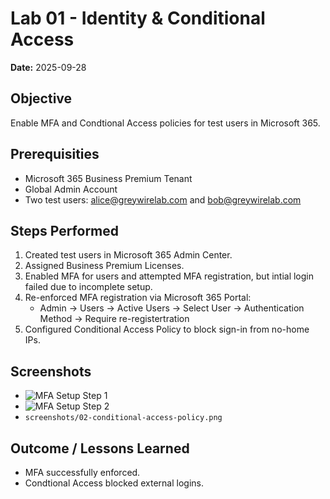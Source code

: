 # Lab 01 - Identity & Conditional Access
**Date:** 2025-09-28

## Objective
Enable MFA and Condtional Access policies for test users in Microsoft 365.

## Prerequisities 
- Microsoft 365 Business Premium Tenant
- Global Admin Account
- Two test users: alice@greywirelab.com and bob@greywirelab.com

## Steps Performed
1. Created test users in Microsoft 365 Admin Center.
2. Assigned Business Premium Licenses. 
3. Enabled MFA for users and attempted MFA registration, but intial login failed due to incomplete setup.
4. Re-enforced MFA registration via Microsoft 365 Portal:
    - Admin → Users → Active Users → Select User → Authentication Method → Require re-registertration
5. Configured Conditional Access Policy to block sign-in from no-home IPs.

## Screenshots
- ![MFA Setup Step 1](screenshots/01-mfa-setup.png)
- ![MFA Setup Step 2](screenshots/01-mfa-setup2.png)
- `screenshots/02-conditional-access-policy.png`

## Outcome / Lessons Learned
- MFA successfully enforced. 
- Condtional Access blocked external logins.